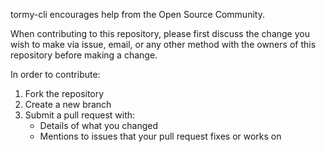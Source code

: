 tormy-cli encourages help from the Open Source Community.

When contributing to this repository, please first discuss the change you wish to make via issue, email, or any other method with the owners of this repository before making a change.


In order to contribute:
1. Fork the repository
2. Create a new branch
3. Submit a pull request with:
    - Details of what you changed
    - Mentions to issues that your pull request fixes or works on